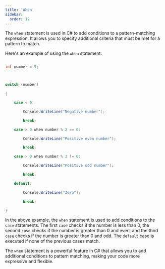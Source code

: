 ```yaml
---
title: 'When'
sidebar:
  order: 12
---
```


 



The `when` statement is used in C# to add conditions to a pattern-matching expression. It allows you to specify additional criteria that must be met for a pattern to match.



Here's an example of using the `when` statement:



```csharp

int number = 5;



switch (number)

{

    case < 0:

        Console.WriteLine("Negative number");

        break;

    case > 0 when number % 2 == 0:

        Console.WriteLine("Positive even number");

        break;

    case > 0 when number % 2 != 0:

        Console.WriteLine("Positive odd number");

        break;

    default:

        Console.WriteLine("Zero");

        break;

}

```



In the above example, the `when` statement is used to add conditions to the `case` statements. The first `case` checks if the number is less than 0, the second `case` checks if the number is greater than 0 and even, and the third `case` checks if the number is greater than 0 and odd. The `default` case is executed if none of the previous cases match.



The `when` statement is a powerful feature in C# that allows you to add additional conditions to pattern matching, making your code more expressive and flexible.
